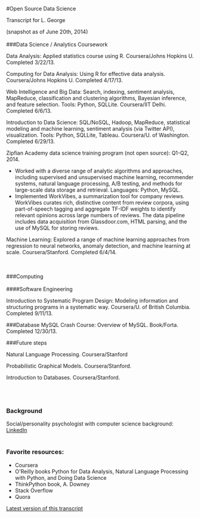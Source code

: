 #Open Source Data Science

Transcript for L. George

(snapshot as of June 20th, 2014)
<br><br>
###Data Science / Analytics Coursework

Data Analysis: Applied statistics course using R. Coursera/Johns Hopkins U. Completed 3/22/13. 

Computing for Data Analysis: Using R for effective data analysis. Coursera/Johns Hopkins U. Completed 4/17/13.

Web Intelligence and Big Data: Search, indexing, sentiment analysis, MapReduce, classification and clustering algorithms, Bayesian inference, and feature selection.  Tools: Python, SQLLite. Coursera/IIT Delhi. Completed 6/6/13. 

Introduction to Data Science: SQL/NoSQL, Hadoop, MapReduce, statistical modeling and machine learning, sentiment analysis (via Twitter API), visualization. Tools: Python, SQLLite, Tableau. Coursera/U. of Washington. Completed 6/29/13.

Zipfian Academy data science training program (not open source): Q1-Q2, 2014.
* Worked with a diverse range of analytic algorithms and approaches, including supervised and unsupervised machine learning, recommender systems, natural language processing, A/B testing, and methods for large-scale data storage and retrieval.  Languages: Python, MySQL.
* Implemented WorkVibes, a summarization tool for company reviews. WorkVibes curates rich, distinctive content from review corpora, using part-of-speech tagging and aggregate TF-IDF weights to identify relevant opinions across large numbers of reviews. The data pipeline includes data acquisition from Glassdoor.com, HTML parsing, and the use of MySQL for storing reviews.

Machine Learning: Explored a range of machine learning approaches from regression to neural networks, anomaly detection, and machine learning at scale.  Coursera/Stanford. Completed 6/4/14. 

<br><br>
###Computing
<br><br>
####Software Engineering

Introduction to Systematic Program Design: Modeling information and structuring programs in a systematic way. Coursera/U. of British Columbia. Completed 9/11/13.

###Database
MySQL Crash Course: Overview of MySQL.  Book/Forta. Completed 12/30/13. 

###Future steps

Natural Language Processing. Coursera/Stanford

Probabilistic Graphical Models. Coursera/Stanford. 

Introduction to Databases. Coursera/Stanford.  

<br><br>
### Background

Social/personality psychologist with computer science background: [LinkedIn](http://www.linkedin.com/in/lindaggeorge)
<br><br>
### Favorite resources:

* Coursera
* O'Reilly books Python for Data Analysis, Natural Language Processing with Python, and Doing Data Science
* ThinkPython book, A. Downey
* Stack Overflow
* Quora

[Latest version of this transcript](bringdata.wordpress.com/transcript)